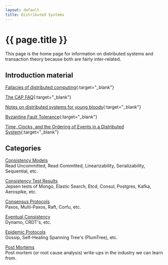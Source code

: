 ```yaml
---
layout: default
title: Distributed Systems
---
```


# {{ page.title }}

This page is the home page for information on distributed systems and transaction theory because both are fairly inter-related.

## Introduction material
[Fallacies of distributed computing](http://en.wikipedia.org/wiki/Fallacies_of_distributed_computing){:target="_blank"}

[The CAP FAQ](http://henryr.github.io/cap-faq/){:target="_blank"}

[Notes on distributed systems for young bloods](http://www.somethingsimilar.com/2013/01/14/notes-on-distributed-systems-for-young-bloods/){:target="_blank"}

[Byzantine Fault Tolerance](http://the-paper-trail.org/blog/barbara-liskovs-turing-award-and-byzantine-fault-tolerance/){:target="_blank"}

[Time, Clocks, and the Ordering of Events in a Distributed System](http://research.microsoft.com/en-us/um/people/lamport/pubs/time-clocks.pdf){:target="_blank"}

## Categories
[Consistency Models](consistency-models.html)    
Read Uncommitted, Read Committed, Linearizability, Serializability, Sequential, etc.

[Consistency Test Results](consistency-test-results.html)    
Jepsen tests of Mongo, Elastic Search, Etcd, Consul, Postgres, Kafka, Aerospike, etc.

[Consensus Protocols](consensus-protocols.html)    
Paxos, Multi-Paxos, Raft, Corfu, etc.

[Eventual Consistency](eventual-consistency.html)    
Dynamo, CRDT's, etc.

[Epidemic Protocols](epidemic-protocols.html)    
Gossip, Self-Healing Spanning Tree's (PlumTree), etc.

[Post Mortems](post-mortems.html)    
Post mortem (or root cause analysis) write-ups in the industry we can learn from.
